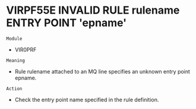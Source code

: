 # VIRPF55E INVALID RULE rulename ENTRY POINT 'epname'

`Module`
- VIR0PRF

`Meaning`
- Rule rulename attached to an MQ line specifies an unknown entry point epname.

`Action`
- Check the entry point name specified in the rule definition.
